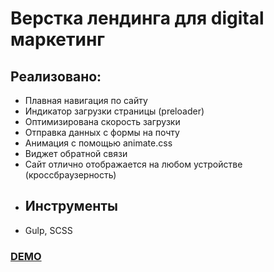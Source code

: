 # Верстка лендинга  для digital маркетинг

## Реализовано:
- Плавная навигация по сайту
- Индикатор загрузки страницы (preloader)
- Оптимизирована скорость загрузки
- Отправка данных с формы на почту
- Анимация с помощью animate.css
- Виджет обратной связи
- Сайт отлично отображается на любом устройстве (кроссбраузерность)
- ## Инструменты 
- Gulp, SCSS

[<h3> DEMO </h3>](https://sheyhmansur.github.io/digital/)
